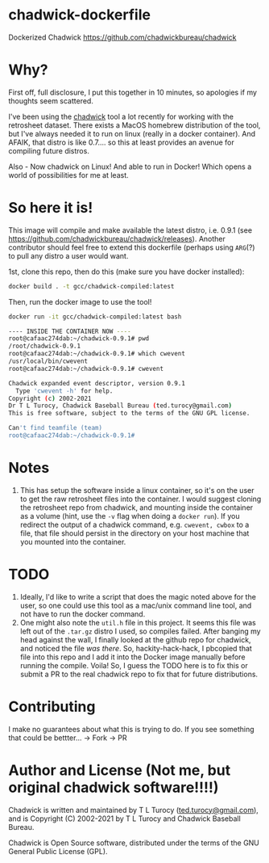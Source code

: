 # chadwick-dockerfile
Dockerized Chadwick https://github.com/chadwickbureau/chadwick

# Why?

First off, full disclosure, I put this together in 10 minutes, so apologies if my thoughts seem scattered. 

I've been using the [chadwick](https://github.com/chadwickbureau/chadwick) tool a lot recently for working with the retrosheet dataset. There exists a MacOS homebrew distribution of the tool, but I've always needed it to run on linux (really in a docker container). And AFAIK, that distro is like 0.7.... so this at least provides an avenue for compiling future distros. 

Also - Now chadwick on Linux! And able to run in Docker! Which opens a world of possibilities for me at least. 

# So here it is! 

This image will compile and make available the latest distro, i.e. 0.9.1 (see https://github.com/chadwickbureau/chadwick/releases). Another contributor should feel free to extend this dockerfile (perhaps using `ARG`(?) to pull any distro a user would want. 

1st, clone this repo, then do this (make sure you have docker installed):
```bash
docker build . -t gcc/chadwick-compiled:latest
```
Then, run the docker image to use the tool!
```bash
docker run -it gcc/chadwick-compiled:latest bash

---- INSIDE THE CONTAINER NOW ----
root@cafaac274dab:~/chadwick-0.9.1# pwd
/root/chadwick-0.9.1
root@cafaac274dab:~/chadwick-0.9.1# which cwevent
/usr/local/bin/cwevent
root@cafaac274dab:~/chadwick-0.9.1# cwevent

Chadwick expanded event descriptor, version 0.9.1
  Type 'cwevent -h' for help.
Copyright (c) 2002-2021
Dr T L Turocy, Chadwick Baseball Bureau (ted.turocy@gmail.com)
This is free software, subject to the terms of the GNU GPL license.

Can't find teamfile (team)
root@cafaac274dab:~/chadwick-0.9.1#
```

# Notes
1. This has setup the software inside a linux container, so it's on the user to get the raw retrosheet files into the container. I would suggest cloning the retrosheet repo from chadwick, and mounting inside the container as a volume (hint, use the `-v` flag when doing a `docker run`). If you redirect the output of a chadwick command, e.g. `cwevent, cwbox` to a file, that file should persist in the directory on your host machine that you mounted into the container. 

# TODO
1. Ideally, I'd like to write a script that does the magic noted above for the user, so one could use this tool as a mac/unix command line tool, and not have to run the docker command. 
2. One might also note the `util.h` file in this project. It seems this file was left out of the `.tar.gz` distro I used, so compiles failed. After banging my head against the wall, I finally looked at the github repo for chadwick, and noticed the file *was there*. So, hackity-hack-hack, I pbcopied that file into this repo and I add it into the Docker image manually before running the compile. Voila! So, I guess the TODO here is to fix this or submit a PR to the real chadwick repo to fix that for future distributions. 

# Contributing
I make no guarantees about what this is trying to do. If you see something that could be bettter... -> Fork -> PR 

# Author and License (Not me, but original chadwick software!!!!)

Chadwick is written and maintained by T L Turocy (ted.turocy@gmail.com), and is Copyright (C) 2002-2021 by T L Turocy and Chadwick Baseball Bureau.

Chadwick is Open Source software, distributed under the terms of the GNU General Public License (GPL).

